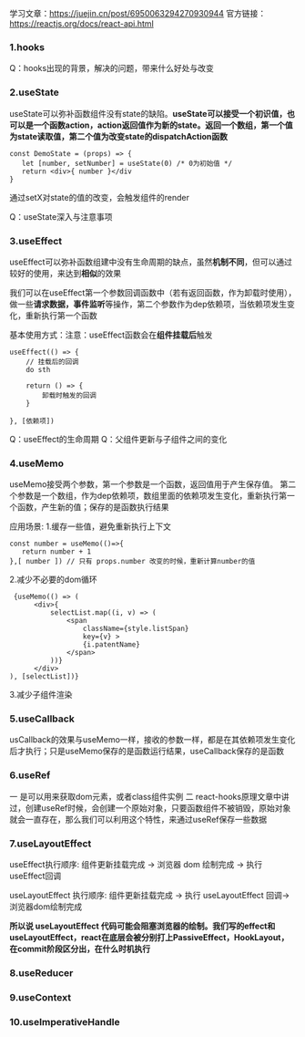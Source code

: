 学习文章：https://juejin.cn/post/6950063294270930944
官方链接：https://reactjs.org/docs/react-api.html


### 1.hooks
Q：hooks出现的背景，解决的问题，带来什么好处与改变


### 2.useState
useState可以弥补函数组件没有state的缺陷。**useState可以接受一个初识值，也可以是一个函数action，action返回值作为新的state。返回一个数组，第一个值为state读取值，第二个值为改变state的dispatchAction函数**

```
const DemoState = (props) => {
   let [number, setNumber] = useState(0) /* 0为初始值 */
   return <div>{ number }</div
}
```
通过setX对state的值的改变，会触发组件的render

Q：useState深入与注意事项


### 3.useEffect

useEffect可以弥补函数组建中没有生命周期的缺点，虽然**机制不同**，但可以通过较好的使用，来达到**相似**的效果

我们可以在useEffect第一个参数回调函数中（若有返回函数，作为卸载时使用），做一些**请求数据，事件监听**等操作，第二个参数作为dep依赖项，当依赖项发生变化，重新执行第一个函数

基本使用方式：注意：useEffect函数会在**组件挂载后**触发
```
useEffect(() => {
    // 挂载后的回调
    do sth
    
    return () => {
        卸载时触发的回调
    }
    
}, [依赖项])

```

Q：useEffect的生命周期
Q：父组件更新与子组件之间的变化

### 4.useMemo
useMemo接受两个参数，第一个参数是一个函数，返回值用于产生保存值。 第二个参数是一个数组，作为dep依赖项，数组里面的依赖项发生变化，重新执行第一个函数，产生新的值；保存的是函数执行结果

应用场景:
1.缓存一些值，避免重新执行上下文
```
const number = useMemo(()=>{
   return number + 1
},[ number ]) // 只有 props.number 改变的时候，重新计算number的值
```
2.减少不必要的dom循环
```
 {useMemo(() => (
      <div>{
          selectList.map((i, v) => (
              <span
                  className={style.listSpan}
                  key={v} >
                  {i.patentName} 
              </span>
          ))}
      </div>
), [selectList])}
```
3.减少子组件渲染

### 5.useCallback
usCallback的效果与useMemo一样，接收的参数一样，都是在其依赖项发生变化后才执行；只是useMemo保存的是函数运行结果，useCallback保存的是函数

### 6.useRef
一 是可以用来获取dom元素，或者class组件实例
二 react-hooks原理文章中讲过，创建useRef时候，会创建一个原始对象，只要函数组件不被销毁，原始对象就会一直存在，那么我们可以利用这个特性，来通过useRef保存一些数据

### 7.useLayoutEffect

useEffect执行顺序: 组件更新挂载完成 -> 浏览器 dom 绘制完成 -> 执行 useEffect回调

useLayoutEffect 执行顺序: 组件更新挂载完成 -> 执行 useLayoutEffect 回调-> 浏览器dom绘制完成

**所以说 useLayoutEffect 代码可能会阻塞浏览器的绘制。我们写的effect和useLayoutEffect，react在底层会被分别打上PassiveEffect，HookLayout，在commit阶段区分出，在什么时机执行**

### 8.useReducer
### 9.useContext

### 10.useImperativeHandle


